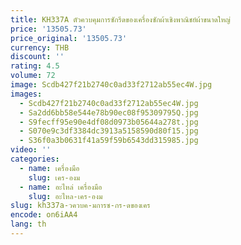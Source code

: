 ```yaml
---
title: KH337A ตัวควบคุมการซักรีดของเครื่องซักผ้าเชิงพาณิชย์ผ้าขนาดใหญ่
price: '13505.73'
price_original: '13505.73'
currency: THB
discount: ''
rating: 4.5
volume: 72
image: Scdb427f21b2740c0ad33f2712ab55ec4W.jpg
images:
  - Scdb427f21b2740c0ad33f2712ab55ec4W.jpg
  - Sa2dd6bb58e544e78b90ec08f95309795Q.jpg
  - S9fecff95e90e4df08d0973b05644a278t.jpg
  - S070e9c3df3384dc3913a5158590d80f15.jpg
  - S36f0a3b0631f41a59f59b6543dd315985.jpg
video: ''
categories:
  - name: เครื่องมือ
    slug: เคร-องม
  - name: อะไหล่ เครื่องมือ
    slug: อะไหล-เคร-องม
slug: kh337a-วควบค-มการซ-กร-ดของเคร
encode: on6iAA4
lang: th
---
```

  